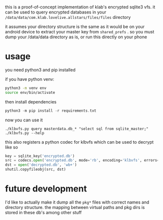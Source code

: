 this is a proof-of-concept implementation of klab's encrypted sqlite3 vfs.
it can be used to query encrypted databases in your
`/data/data/com.klab.lovelive.allstars/files/files` directory

it assumes your directory structure is the same as it would be on your
android device to extract your master key from `shared_prefs` . so you
must dump your /data/data directory as is, or run this directly on your
phone

# usage
you need python3 and pip installed

if you have python venv:

```sh
python3 -m venv env
source env/bin/activate
```

then install dependencies

```c
python3 -m pip install -r requirements.txt
```

now you can use it

```
./klbvfs.py query masterdata.db_* "select sql from sqlite_master;"
./klbvfs.py --help
```

this also registers a python codec for klbvfs which can be used to decrypt
like so

```python
key = sqlite_key('encrypted.db')
src = codecs.open('encrypted.db', mode='rb', encoding='klbvfs', errors=key)
dst = open('decrypted.db', 'wb+')
shutil.copyfileobj(src, dst)
```

# future development
I'd like to actually make it dump all the `pkg*` files with correct names
and directory structure. the mapping between virtual paths and pkg dirs
is stored in these db's among other stuff
